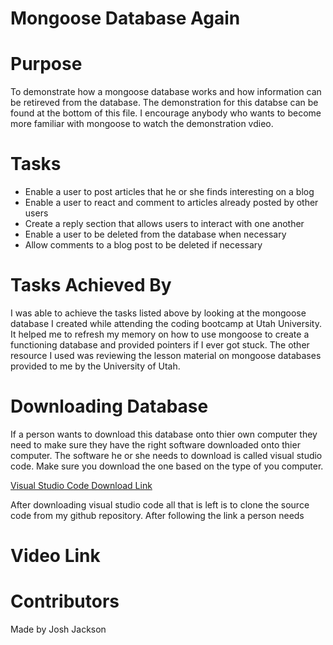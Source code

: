 # Mongoose Database Again

# Purpose
To demonstrate how a mongoose database works and how information can be retireved from the database. The demonstration
for this databse can be found at the bottom of this file. I encourage anybody who wants to become more familiar with 
mongoose to watch the demonstration vdieo.

# Tasks
- Enable a user to post articles that he or she finds interesting on a blog
- Enable a user to react and comment to articles already posted by other users
- Create a reply section that allows users to interact with one another
- Enable a user to be deleted from the database when necessary
- Allow comments to a blog post to be deleted if necessary

# Tasks Achieved By
I was able to achieve the tasks listed above by looking at the mongoose database I created while attending the coding bootcamp
at Utah University. It helped me to refresh my memory on how to use mongoose to create a functioning database and provided pointers 
if I ever got stuck. The other resource I used was reviewing the lesson material on mongoose databases provided to me by the 
University of Utah.

# Downloading Database
If a person wants to download this database onto thier own computer they need to make sure they have the right
software downloaded onto thier computer. The software he or she needs to download is called visual studio code. 
Make sure you download the one based on the type of you computer.

<a href="https://code.visualstudio.com/download">Visual Studio Code Download Link</a>

After downloading visual studio code all that is left is to clone the source code from my github repository. 
After following the link a person needs 

# Video Link

# Contributors
Made by Josh Jackson

